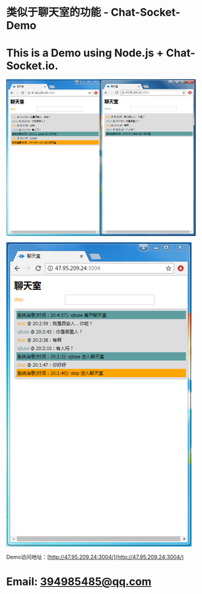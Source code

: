 # 类似于聊天室的功能 - Chat-Socket-Demo

# This is a Demo using Node.js + Chat-Socket.io.

![image](/public/img/3.png)

![image](/public/img/4.png)

Demo访问地址：[http://47.95.209.24:3004/](http://47.95.209.24:3004/)

# Email: 394985485@qq.com
